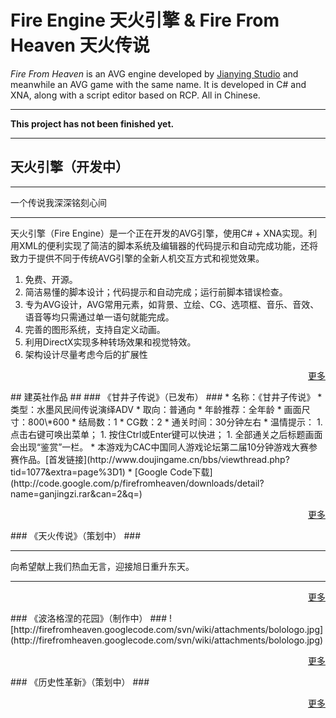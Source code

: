 # Fire Engine 天火引擎 & Fire From Heaven 天火传说 #
_Fire From Heaven_ is an AVG engine developed by [Jianying Studio](http://www.jianyingstudio.org) and meanwhile an AVG game with the same name. It is developed in C# and XNA, along with a script editor based on RCP. All in Chinese.


---

**This project has not been finished yet.**

---




## 天火引擎（开发中） ##

---

一个传说我深深铭刻心间

---

天火引擎（Fire Engine）是一个正在开发的AVG引擎，使用C# + XNA实现。利用XML的便利实现了简洁的脚本系统及编辑器的代码提示和自动完成功能，还将致力于提供不同于传统AVG引擎的全新人机交互方式和视觉效果。

  1. 免费、开源。
  1. 简洁易懂的脚本设计；代码提示和自动完成；运行前脚本错误检查。
  1. 专为AVG设计，AVG常用元素，如背景、立绘、CG、选项框、音乐、音效、语音等均只需通过单一语句就能完成。
  1. 完善的图形系统，支持自定义动画。
  1. 利用DirectX实现多种转场效果和视觉特效。
  1. 架构设计尽量考虑今后的扩展性
<p align='right'><a href='FireEngine.md'>更多</a></p>
## 建英社作品 ##
### 《甘井子传说》（已发布） ###
  * 名称：《甘井子传说》
  * 类型：水墨风民间传说演绎ADV
  * 取向：普通向
  * 年龄推荐：全年龄
  * 画面尺寸：800\*600
  * 结局数：1
  * CG数：2
  * 通关时间：30分钟左右
  * 温情提示：
    1. 点击右键可唤出菜单；
    1. 按住Ctrl或Enter键可以快进；
    1. 全部通关之后标题画面会出现“鉴赏”一栏。
  * 本游戏为CAC中国同人游戏论坛第二届10分钟游戏大赛参赛作品。[首发链接](http://www.doujingame.cn/bbs/viewthread.php?tid=1077&extra=page%3D1)
  * [Google Code下载](http://code.google.com/p/firefromheaven/downloads/detail?name=ganjingzi.rar&can=2&q=)
<p align='right'><a href='ganjingzi.md'>更多</a></p>
### 《天火传说》（策划中） ###

---

向希望献上我们热血无言，迎接旭日重升东天。

---

<p align='right'><a href='FireFromHeaven.md'>更多</a></p>
### 《波洛格涅的花园》（制作中） ###
![http://firefromheaven.googlecode.com/svn/wiki/attachments/bolologo.jpg](http://firefromheaven.googlecode.com/svn/wiki/attachments/bolologo.jpg)
<p align='right'><a href='Bolognie.md'>更多</a></p>
### 《历史性革新》（策划中） ###
<p align='right'><a href='HistoricalInnovation.md'>更多</a></p>